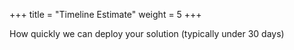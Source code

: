 +++
title = "Timeline Estimate"
weight = 5
+++

How quickly we can deploy your solution (typically under 30 days)
